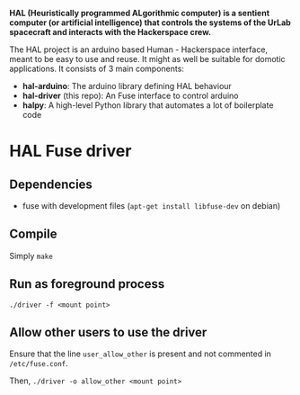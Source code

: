 **HAL (Heuristically programmed ALgorithmic computer) is a sentient computer 
(or artificial intelligence) that controls the systems of the UrLab spacecraft 
and interacts with the Hackerspace crew.**

The HAL project is an arduino based Human - Hackerspace interface, meant to be 
easy to use and reuse. It might as well be suitable for domotic applications. 
It consists of 3 main components:

* **hal-arduino**: The arduino library defining HAL behaviour
* **hal-driver** (this repo): An Fuse interface to control arduino
* **halpy**: A high-level Python library that automates a lot of boilerplate code

# HAL Fuse driver

## Dependencies

* fuse with development files (`apt-get install libfuse-dev` on debian)

## Compile

Simply `make`

## Run as foreground process

`./driver -f <mount point>`

## Allow other users to use the driver

Ensure that the line `user_allow_other` is present and not commented in 
`/etc/fuse.conf`.

Then, `./driver -o allow_other <mount point>`
